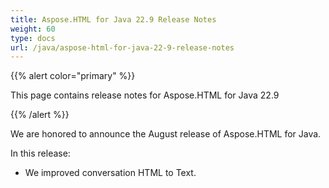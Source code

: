 ```yaml
---
title: Aspose.HTML for Java 22.9 Release Notes
weight: 60
type: docs
url: /java/aspose-html-for-java-22-9-release-notes
---
```

{{% alert color="primary" %}}

This page contains release notes for
Aspose.HTML for Java 22.9

{{% /alert %}}

We are honored to announce the August release of Aspose.HTML for Java.

In this release:
* We improved conversation HTML to Text.
